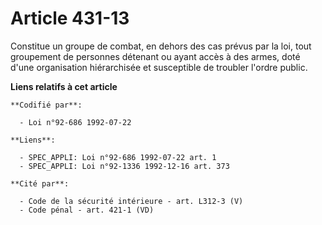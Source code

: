 # Article 431-13

Constitue un groupe de combat, en dehors des cas prévus par la loi, tout groupement de personnes détenant ou ayant accès à
des armes, doté d'une organisation hiérarchisée et susceptible de troubler l'ordre public.

**Liens relatifs à cet article**

	**Codifié par**:

	  - Loi n°92-686 1992-07-22

	**Liens**:

	  - SPEC_APPLI: Loi n°92-686 1992-07-22 art. 1
	  - SPEC_APPLI: Loi n°92-1336 1992-12-16 art. 373

	**Cité par**:

	  - Code de la sécurité intérieure - art. L312-3 (V)
	  - Code pénal - art. 421-1 (VD)
